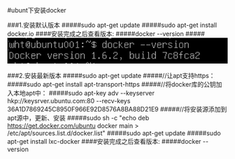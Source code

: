 

#ubunt下安装docker

###1.安装默认版本
#####sudo apt-get update
#####sudo apt-get install docker.io
####安装完成之后查看版本:
#####docker --version
#####![](/assets/1.png)

###2.安装最新版本
#####sudo apt-get update
#####//让apt支持https：
#####sudo apt-get install apt-transport-https
#####//将docker库的公钥加入本地apt中：
#####sudo apt-key adv --keyserver hkp://keysrver.ubuntu.com:80 --recv-keys 36A1D7869245C8950F966E92D8576A8BA88D21E9
#####//将安装源添加到apt源中，更新、安装
#####sudo sh -c "echo deb https://get.docker.com/ubuntu docker main > /etc/apt/sources.list.d/docker.list"
#####sudo apt-get update
#####sudo apt-get install lxc-docker
####安装完成之后查看版本:
#####docker --version

